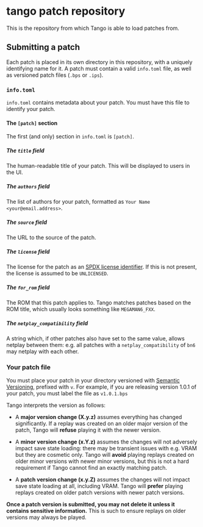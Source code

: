 # tango patch repository

This is the repository from which Tango is able to load patches from.

## Submitting a patch

Each patch is placed in its own directory in this repository, with a uniquely identifying name for it. A patch must contain a valid `info.toml` file, as well as versioned patch files (`.bps` or `.ips`).

### `info.toml`

`info.toml` contains metadata about your patch. You must have this file to identify your patch.

#### The `[patch]` section

The first (and only) section in `info.toml` is `[patch]`.

##### The `title` field

The human-readable title of your patch. This will be displayed to users in the UI.

##### The `authors` field

The list of authors for your patch, formatted as `Your Name <your@email.address>`.

##### The `source` field

The URL to the source of the patch.

##### The `license` field

The license for the patch as an [SPDX license identifier](https://spdx.dev/licenses/). If this is not present, the license is assumed to be `UNLICENSED`.

##### The `for_rom` field

The ROM that this patch applies to. Tango matches patches based on the ROM title, which usually looks something like `MEGAMAN6_FXX`.

##### The `netplay_compatibility` field

A string which, if other patches also have set to the same value, allows netplay between them: e.g. all patches with a `netplay_compatibility` of `bn6` may netplay with each other.

### Your patch file

You must place your patch in your directory versioned with [Semantic Versioning](https://semver.org/), prefixed with `v`. For example, if you are releasing version 1.0.1 of your patch, you must label the file as `v1.0.1.bps`

Tango interprets the version as follows:

-   A **major version change (X.y.z)** assumes everything has changed significantly. If a replay was created on an older major version of the patch, Tango will **refuse** playing it with the newer version.

-   A **minor version change (x.Y.z)** assumes the changes will not adversely impact save state loading: there may be transient issues with e.g. VRAM but they are cosmetic only. Tango will **avoid** playing replays created on older minor versions with newer minor versions, but this is not a hard requirement if Tango cannot find an exactly matching patch.

-   A **patch version change (x.y.Z)** assumes the changes will not impact save state loading at all, including VRAM. Tango will **prefer** playing replays created on older patch versions with newer patch versions.

**Once a patch version is submitted, you may not delete it unless it contains sensitive information.** This is such to ensure replays on older versions may always be played.
